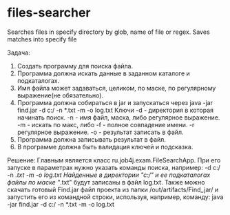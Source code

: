 # files-searcher
Searches files in specify directory by glob, name of file or regex. Saves matches into specify file

Задача:
1. Создать программу для поиска файла. 
2. Программа должна искать данные в заданном каталоге и подкаталогах.
3. Имя файла может задаваться, целиком, по маске, по регулярному выражение(не обязательно).
4. Программа должна собираться в jar и запускаться через java -jar find.jar -d c:/ -n *.txt -m -o log.txt
Ключи 
-d - директория в которая начинать поиск.
-n - имя файл, маска, либо регулярное выражение.
-m - искать по макс, либо -f - полное совпадение имени. -r регулярное выражение.
-o - результат записать в файл.
5. Программа должна записывать результат в файл.
6. В программе должна быть валидация ключей и подсказка.

Решение:
Главным является класс ru.job4j.exam.FileSearchApp. При его запуске в параметрах нужно указать команды поиска, например: -d c:/ -n *.txt -m -o log.txt Найденные в директории "с:/" и ее подкаталогах файлы по маске "*.txt" будут записаны в файл log.txt.
Также можно скачать готовый Find.jar файл проекта из папки /out/artifacts/Find_jar/ и запустить его из командной строки, используя, например, команду: java -jar find.jar -d c:/ -n *.txt -m -o log.txt
